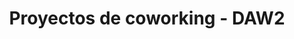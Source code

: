 ---
home: true
icon: folder
title: Proyectos de coworking - DAW2
# heroImage: /logo.svg
heroText: Proyectos de coworking - DAW2
tagline: Departamento de Informática. CIFP Virgen de Gracia.
# action:
  #- text: How to Use 💡
  #  link: /guide/
  #  type: primary

  #- text: Blog homepage 🏠
  #  link: /

features:
  - title: FCT 📂
    details: 2021 - Gestión de FCT
    link: /proyectos/daw2_fct_2021/

  - title: Bolsa de trabajo 🧰
    details: 2021 - Gestión de alumnos y ofertas de empleo
    link: /proyectos/daw2_bolsa_trabajo_2021/

  - title: Rueda de coches 🚙
    details: 2021 - Generador de una rueda de coches
    link: /proyectos/daw2_rueda_coches_2021/
comment: false
---